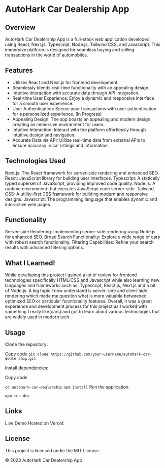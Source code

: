 # AutoHark Car Dealership App

## Overview

AutoHark Car Dealership App is a full-stack web application developed using React, Next.js, Typescript, Node.js, Tailwind CSS, and Javascript. This immersive platform is designed for seamless buying and selling transactions in the world of automobiles.

## Features

- Utilizes React and Next.js for frontend development.
- Seamlessly blends real-time functionality with an appealing design.
- Intuitive interaction with accurate data through API integration.
- Real-time User Experience: Enjoy a dynamic and responsive interface for a smooth user experience.
- User Authentication: Secure your transactions with user authentication for a personalized experience. (In Progress)
- Appealing Design: The app boasts an appealing and modern design, creating an immersive environment for users.
- Intuitive Interaction: Interact with the platform effortlessly through intuitive design and navigation.
- Accurate Data via API: Utilize real-time data from external APIs to ensure accuracy in car listings and information.

## Technologies Used

Next.js: The React framework for server-side rendering and enhanced SEO.
React: JavaScript library for building user interfaces.
Typescript: A statically typed superset of JavaScript, providing improved code quality.
Node.js: A runtime environment that executes JavaScript code server-side.
Tailwind CSS: A utility-first CSS framework for building modern and responsive designs.
Javascript: The programming language that enables dynamic and interactive web pages.

## Functionality

Server-side Rendering: Implementing server-side rendering using Node.js for enhanced SEO.
Broad Search Functionality: Explore a wide range of cars with robust search functionality.
Filtering Capabilities: Refine your search results with advanced filtering options.

## What I Learned!

While developing this project I gained a lot of review for frontend technologies specifically HTML/CSS and Javascript while also learning new languages and frameworks such as:
Typescript, React.js, Next.js and a bit of Node.js.
A big topic I now understand is server-side and client-side rendering which made me question what is more valuable betweened optimized SEO or particular functionality features.
Overall, it was a great experience and development process for this project as I worked with something I really like(cars) and got to learn about various technologies that are widely used in modern tech


## Usage

Clone the repository:

Copy code
```git clone https://github.com/your-username/autohark-car-dealership.git```

Install dependencies:

Copy code

```cd autohark-car-dealership```
```npm install```
Run the application:

```npm run dev```

## Links

Live Demo Hosted on Vercel: 

## License

This project is licensed under the MIT License.

© 2023 AutoHark Car Dealership App
